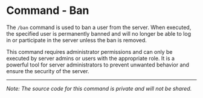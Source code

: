 # Command - Ban

The `/ban` command is used to ban a user from the server. When executed, the specified user is permanently banned and will no longer be able to log in or participate in the server unless the ban is removed.

This command requires administrator permissions and can only be executed by server admins or users with the appropriate role. It is a powerful tool for server administrators to prevent unwanted behavior and ensure the security of the server.

---

*Note: The source code for this command is private and will not be shared.*

